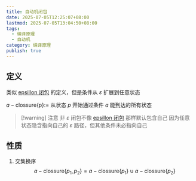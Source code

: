 ```yaml
---
title: 自动机闭包
date: 2025-07-05T12:25:07+08:00
lastmod: 2025-07-05T13:04:50+08:00
tags:
  - 编译原理
  - 自动机
category: 编译原理
publish: true
---
```


## 定义

类似 [epsillon 闭包](./epsillon%20%E9%97%AD%E5%8C%85.md) 的定义，但是条件从 $\varepsilon$ 扩展到任意状态

$a-\mathrm{clossure\left\{ p \right\}} :=$ 从状态 $p$ 开始通过条件 $a$ 能到达的所有状态

>[!warning] 注意
>非 $\varepsilon$ 闭包不像 [epsillon 闭包](./epsillon%20%E9%97%AD%E5%8C%85.md) 那样默认包含自己
>因为任意状态隐含指向自己的 $\varepsilon$ 路径，但其他条件未必指向自己

## 性质

1. 交集换序 $$a-\mathrm{clossure}\left\{ p_{1},p_{2} \right\} =a-\mathrm{clossure}\left\{ p_{1} \right\} \cup a-\mathrm{clossure}\left\{ p_{2} \right\} $$
